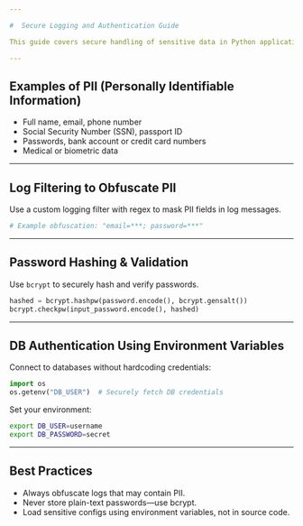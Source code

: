 ```yaml
---

#  Secure Logging and Authentication Guide

This guide covers secure handling of sensitive data in Python applications.

---
```


##  Examples of PII (Personally Identifiable Information)

* Full name, email, phone number
* Social Security Number (SSN), passport ID
* Passwords, bank account or credit card numbers
* Medical or biometric data

---

## Log Filtering to Obfuscate PII

Use a custom logging filter with regex to mask PII fields in log messages.

```python
# Example obfuscation: "email=***; password=***"
```

---

## Password Hashing & Validation

Use `bcrypt` to securely hash and verify passwords.

```python
hashed = bcrypt.hashpw(password.encode(), bcrypt.gensalt())
bcrypt.checkpw(input_password.encode(), hashed)
```

---

## DB Authentication Using Environment Variables

Connect to databases without hardcoding credentials:

```python
import os
os.getenv("DB_USER")  # Securely fetch DB credentials
```

Set your environment:

```bash
export DB_USER=username
export DB_PASSWORD=secret
```

---

## Best Practices

* Always obfuscate logs that may contain PII.
* Never store plain-text passwords—use bcrypt.
* Load sensitive configs using environment variables, not in source code.
